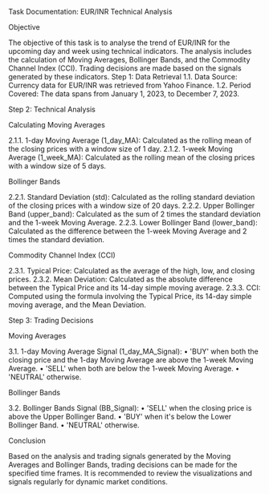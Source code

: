 Task Documentation: EUR/INR Technical Analysis

Objective

The objective of this task is to analyse the trend of EUR/INR for the upcoming day and week using technical indicators. The analysis includes the calculation of Moving Averages, Bollinger Bands, and the Commodity Channel Index (CCI). Trading decisions are made based on the signals generated by these indicators.
Step 1: Data Retrieval
1.1. Data Source: Currency data for EUR/INR was retrieved from Yahoo Finance.
1.2. Period Covered: The data spans from January 1, 2023, to December 7, 2023.

Step 2: Technical Analysis

Calculating Moving Averages

2.1.1. 1-day Moving Average (1_day_MA): Calculated as the rolling mean of the closing prices with a window size of 1 day.
2.1.2. 1-week Moving Average (1_week_MA): Calculated as the rolling mean of the closing prices with a window size of 5 days.

Bollinger Bands

2.2.1. Standard Deviation (std): Calculated as the rolling standard deviation of the closing prices with a window size of 20 days.
2.2.2. Upper Bollinger Band (upper_band): Calculated as the sum of 2 times the standard deviation and the 1-week Moving Average.
2.2.3. Lower Bollinger Band (lower_band): Calculated as the difference between the 1-week Moving Average and 2 times the standard deviation.

Commodity Channel Index (CCI)

2.3.1. Typical Price: Calculated as the average of the high, low, and closing prices.
2.3.2. Mean Deviation: Calculated as the absolute difference between the Typical Price and its 14-day simple moving average.
2.3.3. CCI: Computed using the formula involving the Typical Price, its 14-day simple moving average, and the Mean Deviation.



Step 3: Trading Decisions

Moving Averages

3.1. 1-day Moving Average Signal (1_day_MA_Signal):
•	'BUY' when both the closing price and the 1-day Moving Average are above the 1-week Moving Average.
•	'SELL' when both are below the 1-week Moving Average.
•	'NEUTRAL' otherwise.

Bollinger Bands

3.2. Bollinger Bands Signal (BB_Signal):
•	'SELL' when the closing price is above the Upper Bollinger Band.
•	'BUY' when it's below the Lower Bollinger Band.
•	'NEUTRAL' otherwise.

Conclusion

Based on the analysis and trading signals generated by the Moving Averages and Bollinger Bands, trading decisions can be made for the specified time frames. It is recommended to review the visualizations and signals regularly for dynamic market conditions.
